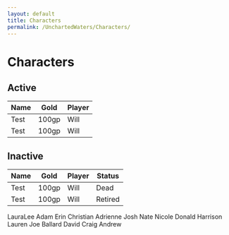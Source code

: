 ```yaml
---
layout: default
title: Characters
permalink: /UnchartedWaters/Characters/
---
```

# Characters
## Active

| **Name** | **Gold** | **Player** |
| -------- | -------- | ---------- |
| Test     | 100gp    | Will       |
| Test     | 100gp    | Will       |

## Inactive

| **Name** | **Gold** | **Player** | **Status** |
| -------- | -------- | ---------- | ---------- |
| Test     | 100gp    | Will       | Dead       |
| Test     | 100gp    | Will       | Retired    |


LauraLee
Adam
	Erin
	Christian
Adrienne
	Josh
Nate
	Nicole
	Donald
Harrison
	Lauren
Joe Ballard
	David
	Craig
	Andrew
